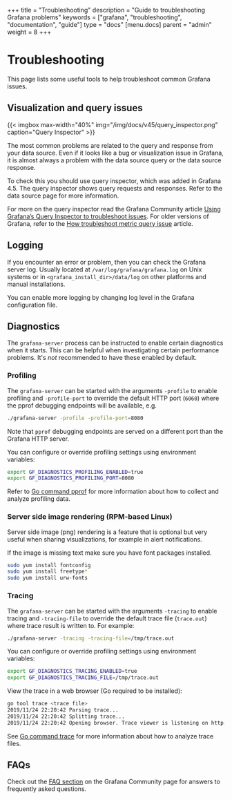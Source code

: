 +++
title = "Troubleshooting"
description = "Guide to troubleshooting Grafana problems"
keywords = ["grafana", "troubleshooting", "documentation", "guide"]
type = "docs"
[menu.docs]
parent = "admin"
weight = 8
+++


# Troubleshooting

This page lists some useful tools to help troubleshoot common Grafana issues.

## Visualization and query issues

{{< imgbox max-width="40%" img="/img/docs/v45/query_inspector.png" caption="Query Inspector" >}}

The most common problems are related to the query and response from your data source. Even if it looks
like a bug or visualization issue in Grafana, it is almost always a problem with the data source query or
the data source response.

To check this you should use query inspector, which was added in Grafana 4.5. The query inspector shows query requests and responses. Refer to the data source page for more information.

For more on the query inspector read the Grafana Community article [Using Grafana’s Query Inspector to troubleshoot issues](https://community.grafana.com/t/using-grafanas-query-inspector-to-troubleshoot-issues/2630). For older versions of Grafana, refer to the [How troubleshoot metric query issue](https://community.grafana.com/t/how-to-troubleshoot-metric-query-issues/50/2) article.

## Logging

If you encounter an error or problem, then you can check the Grafana server log. Usually located at `/var/log/grafana/grafana.log` on Unix systems or in `<grafana_install_dir>/data/log` on other platforms and manual installations.

You can enable more logging by changing log level in the Grafana configuration file.

## Diagnostics

The `grafana-server` process can be instructed to enable certain diagnostics when it starts. This can be helpful
when investigating certain performance problems. It's *not* recommended to have these enabled by default.

### Profiling

The `grafana-server` can be started with the arguments `-profile` to enable profiling and  `-profile-port` to override
the default HTTP port (`6060`) where the pprof debugging endpoints will be available, e.g.

```bash
./grafana-server -profile -profile-port=8080
```

Note that `pprof` debugging endpoints are served on a different port than the Grafana HTTP server.

You can configure or override profiling settings using environment variables:

```bash
export GF_DIAGNOSTICS_PROFILING_ENABLED=true
export GF_DIAGNOSTICS_PROFILING_PORT=8080
```

Refer to [Go command pprof](https://golang.org/cmd/pprof/) for more information about how to collect and analyze profiling data.

### Server side image rendering (RPM-based Linux)

Server side image (png) rendering is a feature that is optional but very useful when sharing visualizations, for example in alert notifications.

If the image is missing text make sure you have font packages installed.

```bash
sudo yum install fontconfig
sudo yum install freetype*
sudo yum install urw-fonts
```

### Tracing

The `grafana-server` can be started with the arguments `-tracing` to enable tracing and `-tracing-file` to override the default trace file (`trace.out`) where trace result is written to. For example:

```bash
./grafana-server -tracing -tracing-file=/tmp/trace.out
```

You can configure or override profiling settings using environment variables:

```bash
export GF_DIAGNOSTICS_TRACING_ENABLED=true
export GF_DIAGNOSTICS_TRACING_FILE=/tmp/trace.out
```

View the trace in a web browser (Go required to be installed):

```bash
go tool trace <trace file>
2019/11/24 22:20:42 Parsing trace...
2019/11/24 22:20:42 Splitting trace...
2019/11/24 22:20:42 Opening browser. Trace viewer is listening on http://127.0.0.1:39735
```

See [Go command trace](https://golang.org/cmd/trace/) for more information about how to analyze trace files.

## FAQs

Check out the [FAQ section](https://community.grafana.com/c/howto/faq) on the Grafana Community page for answers to frequently
asked questions.
